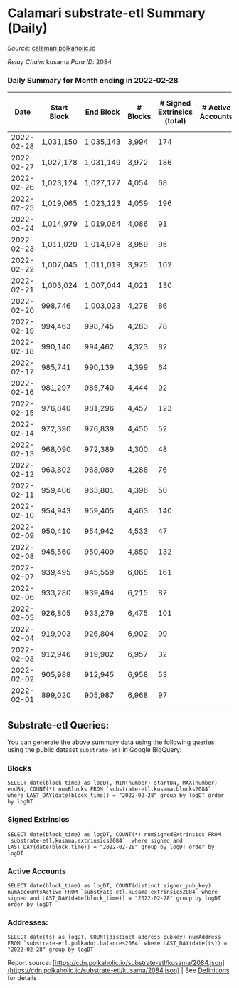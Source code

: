 # Calamari substrate-etl Summary (Daily)

_Source_: [calamari.polkaholic.io](https://calamari.polkaholic.io)

*Relay Chain*: kusama
*Para ID*: 2084



### Daily Summary for Month ending in 2022-02-28


| Date | Start Block | End Block | # Blocks | # Signed Extrinsics (total) | # Active Accounts | # Passive | # New | # Addresses with Balances | # Events | # Transfers | # XCM Transfers In | # XCM Transfers Out |
| ---- | ----------- | --------- | -------- | --------------------------- | ----------------- | --------- | ----- | ------------------------- | -------- | ----------- | ------------------ | ------------------- |
| 2022-02-28 | 1,031,150 | 1,035,143 | 3,994  | 174 |  |  |  | 21,029 | 9,152 | 122 ($24,329.31) |   |   |
| 2022-02-27 | 1,027,178 | 1,031,149 | 3,972  | 186 |  |  |  | 20,960 | 9,127 | 134 ($75,670.27) |   |   |
| 2022-02-26 | 1,023,124 | 1,027,177 | 4,054  | 68 |  |  |  | 20,916 | 8,514 | 31 ($29,848.94) |   |   |
| 2022-02-25 | 1,019,065 | 1,023,123 | 4,059  | 196 |  |  |  | 20,907 | 9,324 | 124 ($144,391.76) |   |   |
| 2022-02-24 | 1,014,979 | 1,019,064 | 4,086  | 91 |  |  |  | 20,869 | 8,712 | 47 ($110,323.72) |   |   |
| 2022-02-23 | 1,011,020 | 1,014,978 | 3,959  | 95 |  |  |  | 20,861 | 8,494 | 52 ($497,163.14) |   |   |
| 2022-02-22 | 1,007,045 | 1,011,019 | 3,975  | 102 |  |  |  | 20,846 | 8,563 | 56 ($58,341.07) |   |   |
| 2022-02-21 | 1,003,024 | 1,007,044 | 4,021  | 130 |  |  |  | 20,834 | 8,839 | 66 ($41,695.56) |   |   |
| 2022-02-20 | 998,746 | 1,003,023 | 4,278  | 86 |  |  |  | 20,817 | 9,089 | 46 ($47,923.55) |   |   |
| 2022-02-19 | 994,463 | 998,745 | 4,283  | 78 |  |  |  | 20,800 | 9,038 | 41 ($553,370.83) |   |   |
| 2022-02-18 | 990,140 | 994,462 | 4,323  | 82 |  |  |  | 20,792 | 9,144 | 41 ($10,042.92) |   |   |
| 2022-02-17 | 985,741 | 990,139 | 4,399  | 64 |  |  |  | 20,781 | 9,182 | 29 ($18,931.90) |   |   |
| 2022-02-16 | 981,297 | 985,740 | 4,444  | 92 |  |  |  | 20,770 | 9,448 | 60 ($92,188.78) |   |   |
| 2022-02-15 | 976,840 | 981,296 | 4,457  | 123 |  |  |  | 20,758 | 9,682 | 75 ($258,419.59) |   |   |
| 2022-02-14 | 972,390 | 976,839 | 4,450  | 52 |  |  |  | 20,743 | 9,210 | 18 ($1,526.33) |   |   |
| 2022-02-13 | 968,090 | 972,389 | 4,300  | 48 |  |  |  | 20,739 | 8,887 | 17 ($6,837.40) |   |   |
| 2022-02-12 | 963,802 | 968,089 | 4,288  | 76 |  |  |  | 20,735 | 9,049 | 34 ($58,250.83) |   |   |
| 2022-02-11 | 959,406 | 963,801 | 4,396  | 50 |  |  |  | 20,727 | 9,100 | 32 ($56,025.86) |   |   |
| 2022-02-10 | 954,943 | 959,405 | 4,463  | 140 |  |  |  | 20,718 | 9,726 | 55 ($75,337.85) |   |   |
| 2022-02-09 | 950,410 | 954,942 | 4,533  | 47 |  |  |  | 20,706 | 9,360 | 18 ($6,842.57) |   |   |
| 2022-02-08 | 945,560 | 950,409 | 4,850  | 132 |  |  |  | 20,698 | 10,515 | 91 ($89,549.30) |   |   |
| 2022-02-07 | 939,495 | 945,559 | 6,065  | 161 |  |  |  | 20,688 | 12,935 | 105 ($89,491.00) |   |   |
| 2022-02-06 | 933,280 | 939,494 | 6,215  | 87 |  |  |  |  | 12,794 | 60 ($158,073.67) |   |   |
| 2022-02-05 | 926,805 | 933,279 | 6,475  | 101 |  |  |  | 20,659 | 13,377 | 75 ($32,099.21) |   |   |
| 2022-02-04 | 919,903 | 926,804 | 6,902  | 99 |  |  |  |  | 14,232 | 76 ($13,642.62) |   |   |
| 2022-02-03 | 912,946 | 919,902 | 6,957  | 32 |  |  |  | 20,626 | 14,046 | 14 ($9,042.39) |   |   |
| 2022-02-02 | 905,988 | 912,945 | 6,958  | 53 |  |  |  | 20,624 | 14,147 | 32 ($21,337.49) |   |   |
| 2022-02-01 | 899,020 | 905,987 | 6,968  | 97 |  |  |  | 20,613 | 14,339 | 71 ($13,253.86) |   |   |

## Substrate-etl Queries:
You can generate the above summary data using the following queries using the public dataset `substrate-etl` in Google BigQuery:


### Blocks
```
SELECT date(block_time) as logDT, MIN(number) startBN, MAX(number) endBN, COUNT(*) numBlocks FROM `substrate-etl.kusama.blocks2084`  where LAST_DAY(date(block_time)) = "2022-02-28" group by logDT order by logDT
```


### Signed Extrinsics
```
SELECT date(block_time) as logDT, COUNT(*) numSignedExtrinsics FROM `substrate-etl.kusama.extrinsics2084`  where signed and LAST_DAY(date(block_time)) = "2022-02-28" group by logDT order by logDT
```


### Active Accounts
```
SELECT date(block_time) as logDT, COUNT(distinct signer_pub_key) numAccountsActive FROM `substrate-etl.kusama.extrinsics2084` where signed and LAST_DAY(date(block_time)) = "2022-02-28" group by logDT order by logDT
```


### Addresses:
```
SELECT date(ts) as logDT, COUNT(distinct address_pubkey) numAddress FROM `substrate-etl.polkadot.balances2084` where LAST_DAY(date(ts)) = "2022-02-28" group by logDT
```



Report source: [https://cdn.polkaholic.io/substrate-etl/kusama/2084.json](https://cdn.polkaholic.io/substrate-etl/kusama/2084.json) | See [Definitions](/DEFINITIONS.md) for details
